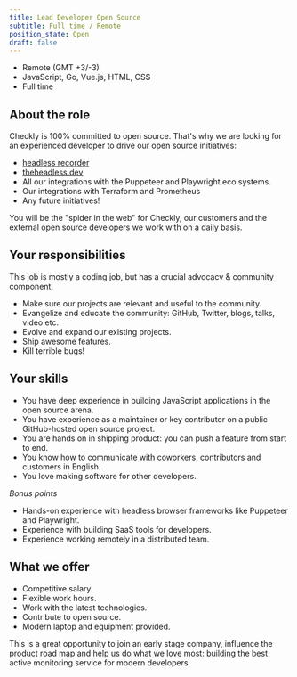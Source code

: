 ```yaml
---
title: Lead Developer Open Source
subtitle: Full time / Remote
position_state: Open
draft: false
---
```


- Remote (GMT +3/-3)
- JavaScript, Go, Vue.js, HTML, CSS
- Full time

## About the role

Checkly is 100% committed to open source. That's why we are looking for an experienced developer to drive our open source initiatives:

 - [headless recorder](https://github.com/checkly/headless-recorder)
 - [theheadless.dev](https://theheadless.dev/)
 - All our integrations with the Puppeteer and Playwright eco systems.
 - Our integrations with Terraform and Prometheus
 - Any future initiatives!
 
You will be the "spider in the web" for Checkly, our customers and the external open source developers we work with on a daily basis. 

## Your responsibilities

This job is mostly a coding job, but has a crucial advocacy & community component.
 
 - Make sure our projects are relevant and useful to the community.
 - Evangelize and educate the community: GitHub, Twitter, blogs, talks, video etc.
 - Evolve and expand our existing projects.
 - Ship awesome features.
 - Kill terrible bugs!
 
## Your skills

- You have deep experience in building JavaScript applications in the open source arena.
- You have experience as a maintainer or key contributor on a public GitHub-hosted open source project.
- You are hands on in shipping product: you can push a feature from start to end.
- You know how to communicate with coworkers, contributors and customers in English.
- You love making software for other developers.

*Bonus points*

- Hands-on experience with headless browser frameworks like Puppeteer and Playwright.
- Experience with building SaaS tools for developers.
- Experience working remotely in a distributed team.

## What we offer

- Competitive salary.
- Flexible work hours.
- Work with the latest technologies.
- Contribute to open source.
- Modern laptop and equipment provided.

This is a great opportunity to join an early stage company, influence the product road map and help us do what we love most: 
building the best active monitoring service for modern developers.
